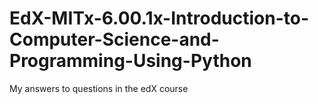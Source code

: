 # EdX-MITx-6.00.1x-Introduction-to-Computer-Science-and-Programming-Using-Python
My answers to questions in the edX course
